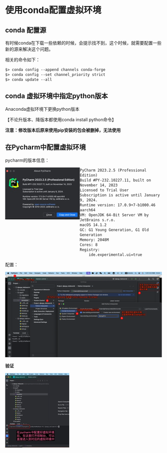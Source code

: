 # 使用conda配置虚拟环境

## conda 配置源

有时候conda在下载一些依赖的时候，会提示找不到，这个时候，就需要配置一些新的源来解决这个问题。 

相关的命令如下：

```shell
$> conda config --append channels conda-forge
$> conda config --set channel_priority strict
$> conda update --all
```

## conda 虚拟环境中指定python版本

Anaconda虚拟环境下更换python版本

【不论升版本、降版本都使用conda install python命令】

**注意：修改版本后原来使用pip安装的包会被删掉，无法使用**





## 在Pycharm中配置虚拟环境

pycharm的版本信息：

<img src="./pic/03_pycharm的版本.jpg" align="left" />

```text
PyCharm 2023.2.5 (Professional Edition)
Build #PY-232.10227.11, built on November 14, 2023
Licensed to Trial User
Subscription is active until January 9, 2024.
Runtime version: 17.0.9+7-b1000.46 aarch64
VM: OpenJDK 64-Bit Server VM by JetBrains s.r.o.
macOS 14.1.2
GC: G1 Young Generation, G1 Old Generation
Memory: 2048M
Cores: 8
Registry:
    ide.experimental.ui=true
```

配置：

<img src="./pic/01_pycharm配置虚拟环境_v20231224.jpg"/>



**验证**

<img src="./pic/02_验证pycharm虚拟环境配置成功.jpg" align="left">

